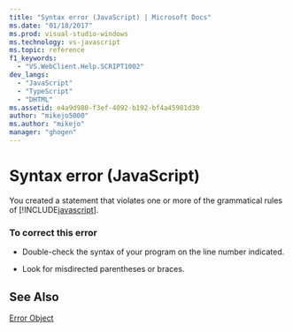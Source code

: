 ```yaml
---
title: "Syntax error (JavaScript) | Microsoft Docs"
ms.date: "01/18/2017"
ms.prod: visual-studio-windows
ms.technology: vs-javascript
ms.topic: reference
f1_keywords: 
  - "VS.WebClient.Help.SCRIPT1002"
dev_langs: 
  - "JavaScript"
  - "TypeScript"
  - "DHTML"
ms.assetid: e4a9d980-f3ef-4092-b192-bf4a45981d30
author: "mikejo5000"
ms.author: "mikejo"
manager: "ghogen"
---
```

# Syntax error (JavaScript)
You created a statement that violates one or more of the grammatical rules of [!INCLUDE[javascript](../../javascript/includes/javascript-md.md)].  
  
### To correct this error  
  
-   Double-check the syntax of your program on the line number indicated.  
  
-   Look for misdirected parentheses or braces.  
  
## See Also  
 [Error Object](../../javascript/reference/error-object-javascript.md)